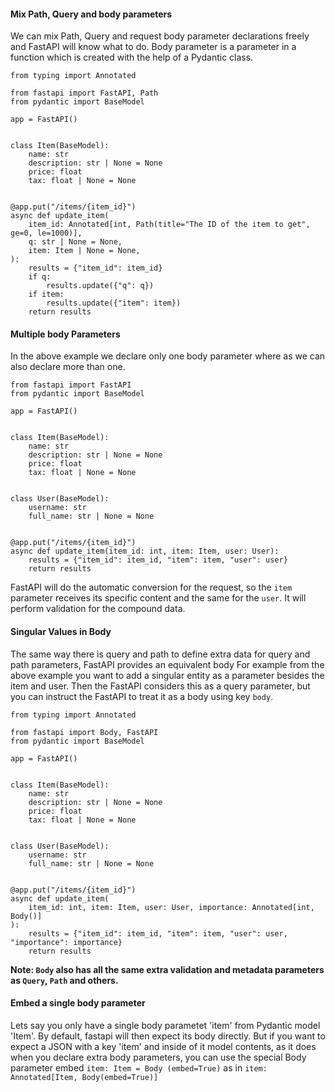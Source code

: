 
#### Mix Path, Query and body parameters
We can mix Path, Query and request body parameter declarations freely and FastAPI will know what to do.
Body parameter is a parameter in a function which is created with the help of a Pydantic class.

```
from typing import Annotated

from fastapi import FastAPI, Path
from pydantic import BaseModel

app = FastAPI()


class Item(BaseModel):
    name: str
    description: str | None = None
    price: float
    tax: float | None = None


@app.put("/items/{item_id}")
async def update_item(
    item_id: Annotated[int, Path(title="The ID of the item to get", ge=0, le=1000)],
    q: str | None = None,
    item: Item | None = None,
):
    results = {"item_id": item_id}
    if q:
        results.update({"q": q})
    if item:
        results.update({"item": item})
    return results
```

#### Multiple body Parameters
In the above example we declare only one body parameter where as we can also declare more than one.
```
from fastapi import FastAPI
from pydantic import BaseModel

app = FastAPI()


class Item(BaseModel):
    name: str
    description: str | None = None
    price: float
    tax: float | None = None


class User(BaseModel):
    username: str
    full_name: str | None = None


@app.put("/items/{item_id}")
async def update_item(item_id: int, item: Item, user: User):
    results = {"item_id": item_id, "item": item, "user": user}
    return results
```

FastAPI will do the automatic conversion for the request, so the `item` parameter receives its specific content and the same for the `user`.
It will perform validation for the compound data.

#### Singular Values in Body
The same way there is query and path to define extra data for query and path parameters, FastAPI provides an equivalent body
For example from the above example you want to add a singular entity as a parameter besides the item and user. Then the FastAPI considers this as a query parameter, but you can instruct the FastAPI to treat it as a body using key  `body`.
```
from typing import Annotated

from fastapi import Body, FastAPI
from pydantic import BaseModel

app = FastAPI()


class Item(BaseModel):
    name: str
    description: str | None = None
    price: float
    tax: float | None = None


class User(BaseModel):
    username: str
    full_name: str | None = None


@app.put("/items/{item_id}")
async def update_item(
    item_id: int, item: Item, user: User, importance: Annotated[int, Body()]
):
    results = {"item_id": item_id, "item": item, "user": user, "importance": importance}
    return results
```

**Note: `Body`  also has all the same extra validation and metadata parameters as `Query`, `Path`  and others.**

#### Embed a single body parameter
Lets say you only have a single body parametet 'item'  from Pydantic model 'Item'. By default, fastapi will then expect its body directly. But if you want to expect a JSON  with a key 'item' and inside of it model contents, as it does when you declare extra body parameters, you can use the special Body parameter embed
`item: Item = Body (embed=True)` as in
`item: Annotated[Item, Body(embed=True)]`
